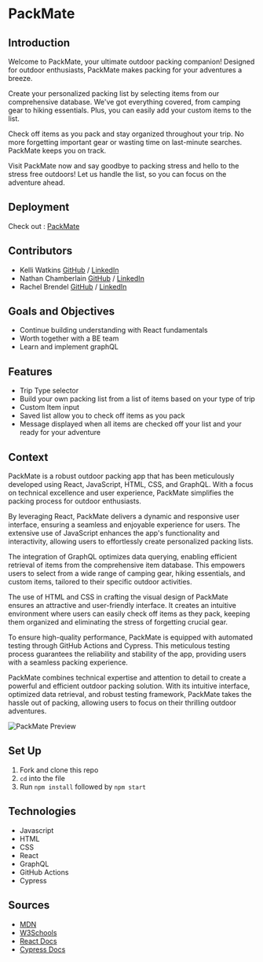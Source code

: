 # PackMate

## Introduction
Welcome to PackMate, your ultimate outdoor packing companion!  Designed for outdoor enthusiasts, PackMate makes packing for your adventures a breeze.

Create your personalized packing list by selecting items from our comprehensive database. We've got everything covered, from camping gear to hiking essentials. Plus, you can easily add your custom items to the list.

Check off items as you pack and stay organized throughout your trip. No more forgetting important gear or wasting time on last-minute searches. PackMate keeps you on track.

Visit PackMate now and say goodbye to packing stress and hello to the stress free outdoors! Let us handle the list, so you can focus on the adventure ahead.

## Deployment

Check out : [PackMate](https://packmate-fe.vercel.app/)

## Contributors

  - Kelli Watkins [GitHub](https://github.com/klwats) / [LinkedIn](https://www.linkedin.com/in/kelli-watkins-1b73418b/)
  - Nathan Chamberlain [GitHub](https://github.com/CodeMeister362) / [LinkedIn](https://www.linkedin.com/in/chamberlainux/)
  - Rachel Brendel [GitHub](https://github.com/brendel-r) / [LinkedIn](https://www.linkedin.com/in/rachel-brendel/)

## Goals and Objectives
- Continue building understanding with React fundamentals
- Worth together with a BE team
- Learn and implement graphQL

## Features
  - Trip Type selector
  - Build your own packing list from a list of items based on your type of trip
  - Custom Item input 
  - Saved list allow you to check off items as you pack
  - Message displayed when all items are checked off your list and your ready for your adventure
  
## Context
PackMate is a robust outdoor packing app that has been meticulously developed using React, JavaScript, HTML, CSS, and GraphQL. With a focus on technical excellence and user experience, PackMate simplifies the packing process for outdoor enthusiasts.

By leveraging React, PackMate delivers a dynamic and responsive user interface, ensuring a seamless and enjoyable experience for users. The extensive use of JavaScript enhances the app's functionality and interactivity, allowing users to effortlessly create personalized packing lists.

The integration of GraphQL optimizes data querying, enabling efficient retrieval of items from the comprehensive item database. This empowers users to select from a wide range of camping gear, hiking essentials, and custom items, tailored to their specific outdoor activities.

The use of HTML and CSS in crafting the visual design of PackMate ensures an attractive and user-friendly interface. It creates an intuitive environment where users can easily check off items as they pack, keeping them organized and eliminating the stress of forgetting crucial gear.

To ensure high-quality performance, PackMate is equipped with automated testing through GitHub Actions and Cypress. This meticulous testing process guarantees the reliability and stability of the app, providing users with a seamless packing experience.

PackMate combines technical expertise and attention to detail to create a powerful and efficient outdoor packing solution. With its intuitive interface, optimized data retrieval, and robust testing framework, PackMate takes the hassle out of packing, allowing users to focus on their thrilling outdoor adventures.

![PackMate Preview](https://media.giphy.com/media/v1.Y2lkPTc5MGI3NjExOWg4OWVmbnE0YTNpemcxOXg4OHllMHdhZjdwcHZtZjl2cmZid3Y4dSZlcD12MV9pbnRlcm5hbF9naWZfYnlfaWQmY3Q9Zw/WeXWZsKUBDJaiswuDS/giphy.gif)

## Set Up
1. Fork and clone this repo
1. `cd` into the file
1. Run `npm install` followed by `npm start`

## Technologies
  - Javascript
  - HTML
  - CSS
  - React
  - GraphQL
  - GitHub Actions
  - Cypress

## Sources
  - [MDN](http://developer.mozilla.org/en-US/)
  - [W3Schools](https://www.w3schools.com/)
  - [React Docs](https://react.dev/reference/react)
  - [Cypress Docs](https://docs.cypress.io/guides/overview/why-cypress)
